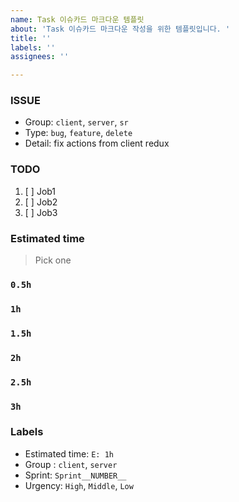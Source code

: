 ```yaml
---
name: Task 이슈카드 마크다운 템플릿
about: 'Task 이슈카드 마크다운 작성을 위한 템플릿입니다. '
title: ''
labels: ''
assignees: ''

---
```


### ISSUE

- Group: `client`, `server`, `sr`
- Type: `bug`, `feature`, `delete`
- Detail: fix actions from client redux

### TODO

1. [ ] Job1
2. [ ] Job2
3. [ ] Job3

### Estimated time

> Pick one

### `0.5h`

### `1h`

### `1.5h`

### `2h`

### `2.5h`

### `3h`

### Labels

- Estimated time: `E: 1h`
- Group : `client`, `server`
- Sprint: `Sprint__NUMBER__`
- Urgency: `High`, `Middle`, `Low`
